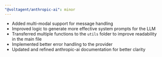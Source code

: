 ```yaml
---
"@voltagent/anthropic-ai": minor
---
```


- Added multi-modal support for message handling
- Improved logic to generate more effective system prompts for the LLM
- Transferred multiple functions to the `utils` folder to improve readability in the main file
- Implemented better error handling to the provider
- Updated and refined anthropic-ai documentation for better clarity
